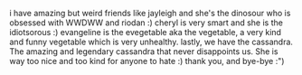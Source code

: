 i have amazing but weird friends like jayleigh and she's the dinosour who is obsessed with WWDWW and riodan :)
cheryl is very smart and she is the idiotsorous :) 
evangeline is the evegetable aka the vegetable, a very kind and funny vegetable which is very unhealthy.
lastly, we have the cassandra. The amazing and legendary cassandra that never disappoints us. She is way too nice and too kind for anyone to hate :)
thank you, and bye-bye :")
